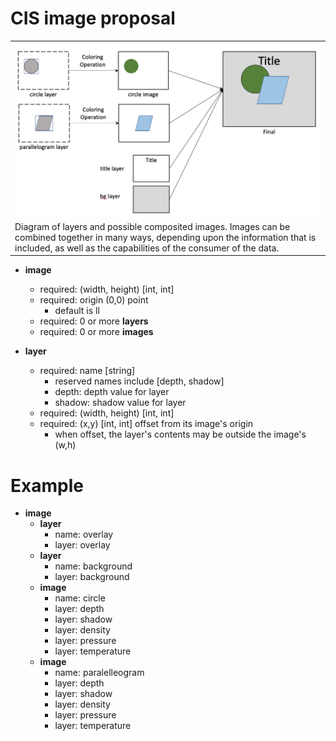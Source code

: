 # CIS image proposal

<table>
<tr>
<td><img src="composite.png"></img></td>
<tr>
<td>Diagram of layers and possible composited images. Images can be combined together in many ways, depending upon the information that is included, as well as the capabilities of the consumer of the data.</td>
</tr>
</table>

- **image** 
    - required: (width, height) [int, int]
    - required: origin (0,0) point 
        - default is ll 
    - required: 0 or more **layers**
    - required: 0 or more **images** 

- **layer**
    - required: name [string]
        - reserved names include [depth, shadow]
        - depth: depth value for layer
        - shadow: shadow value for layer
    - required: (width, height) [int, int]
    - required: (x,y) [int, int] offset from its image's origin
        - when offset, the layer's contents may be outside the image's (w,h)

# Example

- **image**
    - **layer**
        - name: overlay
        - layer: overlay
    - **layer**
        - name: background
        - layer: background
    - **image**
        - name: circle
        - layer: depth
        - layer: shadow
        - layer: density
        - layer: pressure
        - layer: temperature
    - **image**
        - name: paralelleogram
        - layer: depth
        - layer: shadow
        - layer: density
        - layer: pressure
        - layer: temperature
